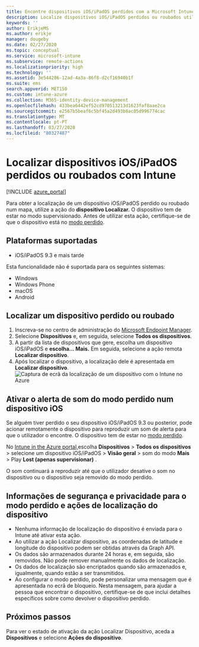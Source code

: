 ```yaml
---
title: Encontre dispositivos iOS/iPadOS perdidos com a Microsoft Intune - Azure Microsoft Docs
description: Localize dispositivos iOS/iPadOS perdidos ou roubados utilizando a funcionalidade de localizar o dispositivo no Microsoft Intune. Obtenha detalhes sobre as informações de segurança e privacidade ao utilizar a ação Localizar dispositivo.
keywords: ''
author: ErikjeMS
ms.author: erikje
manager: dougeby
ms.date: 02/27/2020
ms.topic: conceptual
ms.service: microsoft-intune
ms.subservice: remote-actions
ms.localizationpriority: high
ms.technology: ''
ms.assetid: 3e544286-12ad-4a3a-86f8-d2cf16940b1f
ms.suite: ems
search.appverid: MET150
ms.custom: intune-azure
ms.collection: M365-identity-device-management
ms.openlocfilehash: 433bea6442ef52cd970513213d1623faf8aae2ca
ms.sourcegitcommit: e2567b5beaf6c5bf45a2d493b8ac05d996774cac
ms.translationtype: MT
ms.contentlocale: pt-PT
ms.lasthandoff: 03/27/2020
ms.locfileid: "80327487"
---
```

# <a name="locate-lost-or-stolen-iosipados-devices-with-intune"></a>Localizar dispositivos iOS/iPadOS perdidos ou roubados com Intune

[!INCLUDE [azure_portal](../includes/azure_portal.md)]

Para obter a localização de um dispositivo iOS/iPadOS perdido ou roubado num mapa, utilize a ação do **dispositivo Localizar.** O dispositivo tem de estar no modo supervisionado. Antes de utilizar esta ação, certifique-se de que o dispositivo está no [modo perdido](device-lost-mode.md).

## <a name="supported-platforms"></a>Plataformas suportadas

- iOS/iPadOS 9.3 e mais tarde

Esta funcionalidade não é suportada para os seguintes sistemas: 
- Windows
- Windows Phone
- macOS
- Android

## <a name="locate-a-lost-or-stolen-device"></a>Localizar um dispositivo perdido ou roubado

1. Inscreva-se no centro de administração do [Microsoft Endpoint Manager](https://go.microsoft.com/fwlink/?linkid=2109431).
3. Selecione **Dispositivos** e, em seguida, selecione **Todos os dispositivos**.
4. A partir da lista de dispositivos que gere, escolha um dispositivo iOS/iPadOS e **escolha... Mais.** Em seguida, selecione a ação remota **Localizar dispositivo**.
5. Após localizar o dispositivo, a localização dele é apresentada em **Localizar dispositivo**.
    ![Captura de ecrã da localização de um dispositivo com o Intune no Azure](./media/device-locate/locate-device.png)


## <a name="activate-lost-mode-sound-alert-on-an-ios-device"></a>Ativar o alerta de som do modo perdido num dispositivo iOS

Se alguém tiver perdido o seu dispositivo iOS/iPadOS 9.3 ou posterior, pode acionar remotamente o dispositivo para reproduzir um som de alerta para que o utilizador o encontre. O dispositivo tem de estar no [modo perdido](device-lost-mode.md).

No [Intune in the Azure portal,](https://aka.ms/intuneportal)escolha **Dispositivos** > **Todos os dispositivos** > selecione um dispositivo iOS/iPadOS > **Visão geral** > som do modo **Mais** > Play **Lost (apenas supervisionar)** .

O som continuará a reproduzir até que o utilizador desative o som no dispositivo ou o dispositivo seja removido do modo perdido.


## <a name="security-and-privacy-information-for-lost-mode-and-locate-device-actions"></a>Informações de segurança e privacidade para o modo perdido e ações de localização do dispositivo
- Nenhuma informação de localização do dispositivo é enviada para o Intune até ativar esta ação.
- Ao utilizar a ação Localizar dispositivo, as coordenadas de latitude e longitude do dispositivo podem ser obtidas através da Graph API.
- Os dados são armazenados durante 24 horas e, em seguida, são removidos. Não pode remover manualmente os dados de localização.
- Os dados de localização são encriptados quando são armazenados e, igualmente, quando estão a ser transmitidos.
- Ao configurar o modo perdido, pode personalizar uma mensagem que é apresentada no ecrã de bloqueio. Nesta mensagem, para ajudar a pessoa que encontrar o dispositivo, certifique-se de que inclui detalhes específicos sobre como devolver o dispositivo perdido.

## <a name="next-steps"></a>Próximos passos

Para ver o estado de ativação da ação Localizar Dispositivo, aceda a **Dispositivos** e selecione **Ações do dispositivo**.
